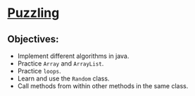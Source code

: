 # [Puzzling](https://login.codingdojo.com/m/315/9299/62851)

## Objectives:
- Implement different algorithms in java.
- Practice `Array` and `ArrayList`.
- Practice `loops`.
- Learn and use the `Random` class.
- Call methods from within other methods in the same class.